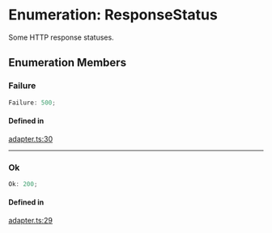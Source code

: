 # Enumeration: ResponseStatus

Some HTTP response statuses.

## Enumeration Members

### Failure

```ts
Failure: 500;
```

#### Defined in

[adapter.ts:30](https://github.com/slackapi/node-slack-sdk/blob/main/packages/interactive-messages/src/adapter.ts#L30)

***

### Ok

```ts
Ok: 200;
```

#### Defined in

[adapter.ts:29](https://github.com/slackapi/node-slack-sdk/blob/main/packages/interactive-messages/src/adapter.ts#L29)
